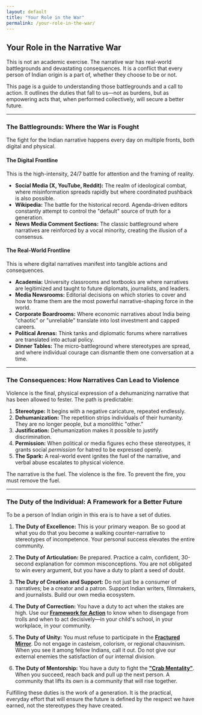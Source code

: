 ```yaml
---
layout: default
title: "Your Role in the War"
permalink: /your-role-in-the-war/
---
```


## Your Role in the Narrative War

This is not an academic exercise. The narrative war has real-world battlegrounds and devastating consequences. It is a conflict that every person of Indian origin is a part of, whether they choose to be or not.

This page is a guide to understanding those battlegrounds and a call to action. It outlines the duties that fall to us—not as burdens, but as empowering acts that, when performed collectively, will secure a better future.

---

### The Battlegrounds: Where the War is Fought

The fight for the Indian narrative happens every day on multiple fronts, both digital and physical.

#### The Digital Frontline
This is the high-intensity, 24/7 battle for attention and the framing of reality.

*   **Social Media (X, YouTube, Reddit):** The realm of ideological combat, where misinformation spreads rapidly but where coordinated pushback is also possible.
*   **Wikipedia:** The battle for the historical record. Agenda-driven editors constantly attempt to control the "default" source of truth for a generation.
*   **News Media Comment Sections:** The classic battleground where narratives are reinforced by a vocal minority, creating the illusion of a consensus.

#### The Real-World Frontline
This is where digital narratives manifest into tangible actions and consequences.

*   **Academia:** University classrooms and textbooks are where narratives are legitimized and taught to future diplomats, journalists, and leaders.
*   **Media Newsrooms:** Editorial decisions on which stories to cover and how to frame them are the most powerful narrative-shaping force in the world.
*   **Corporate Boardrooms:** Where economic narratives about India being "chaotic" or "unreliable" translate into lost investment and capped careers.
*   **Political Arenas:** Think tanks and diplomatic forums where narratives are translated into actual policy.
*   **Dinner Tables:** The micro-battleground where stereotypes are spread, and where individual courage can dismantle them one conversation at a time.

---

### The Consequences: How Narratives Can Lead to Violence

Violence is the final, physical expression of a dehumanizing narrative that has been allowed to fester. The path is predictable:

1.  **Stereotype:** It begins with a negative caricature, repeated endlessly.
2.  **Dehumanization:** The repetition strips individuals of their humanity. They are no longer people, but a monolithic "other."
3.  **Justification:** Dehumanization makes it possible to justify discrimination.
4.  **Permission:** When political or media figures echo these stereotypes, it grants social *permission* for hatred to be expressed openly.
5.  **The Spark:** A real-world event ignites the fuel of the narrative, and verbal abuse escalates to physical violence.

The narrative is the fuel. The violence is the fire. To prevent the fire, you must remove the fuel.

---

### The Duty of the Individual: A Framework for a Better Future

To be a person of Indian origin in this era is to have a set of duties.

1.  **The Duty of Excellence:** This is your primary weapon. Be so good at what you do that you become a walking counter-narrative to stereotypes of incompetence. Your personal success elevates the entire community.

2.  **The Duty of Articulation:** Be prepared. Practice a calm, confident, 30-second explanation for common misconceptions. You are not obligated to win every argument, but you have a duty to plant a seed of doubt.

3.  **The Duty of Creation and Support:** Do not just be a consumer of narratives; be a creator and a patron. Support Indian writers, filmmakers, and journalists. Build our own media ecosystem.

4.  **The Duty of Correction:** You have a duty to act when the stakes are high. Use our **<a href="/indian-narrative/framework-for-action/">Framework for Action</a>** to know when to disengage from trolls and when to act decisively—in your child's school, in your workplace, in your community.

5.  **The Duty of Unity:** You must refuse to participate in the **<a href="/indian-narrative/fractured-mirror/">Fractured Mirror</a>**. Do not engage in casteism, colorism, or regional chauvinism. When you see it among fellow Indians, call it out. Do not give our external enemies the satisfaction of our internal division.

6.  **The Duty of Mentorship:** You have a duty to fight the **<a href="/indian-narrative/crab-mentality/">"Crab Mentality"</a>**. When you succeed, reach back and pull up the next person. A community that lifts its own is a community that will rise together.

Fulfilling these duties is the work of a generation. It is the practical, everyday effort that will ensure the future is defined by the respect we have earned, not the stereotypes they have created.
